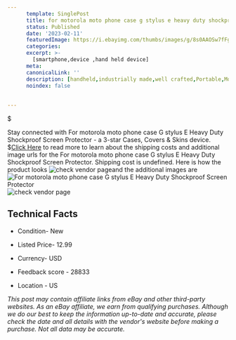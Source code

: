 ```yaml
---
      template: SinglePost
      title: for motorola moto phone case g stylus e heavy duty shockproof screen protector
      status: Published
      date: '2023-02-11'
      featuredImage: https://i.ebayimg.com/thumbs/images/g/8s0AAOSw7fFgZCJL/s-l225.jpg
      categories: 
      excerpt: >-
        [smartphone,device ,hand held device]
      meta:
      canonicalLink: ''
      description: [handheld,industrially made,well crafted,Portable,Mobile,Compact,Convenient,Lightweight,Maneuverable,Man-portable,Miniature,Carriable,Hand-held,Light,Holdable,Transportable,Mobile device,Pocket-sized,On-the-go,Wireless,Cordless,Compact size,Convenient size, smartphone,device ,hand held device]
      noindex: false
      
        
---
```

$

Stay connected with For motorola moto phone case G stylus E Heavy Duty Shockproof Screen Protector - a 3-star Cases, Covers & Skins device.
$[Click Here](https://www.ebay.com/itm/224407090064?hash=item343fb47390%3Ag%3A8s0AAOSw7fFgZCJL&mkevt=1&mkcid=1&mkrid=711-53200-19255-0&campid=%253CePNCampaignId%253E&customid=%253CreferenceId%253E&toolid=10049) to read more to learn about the shipping costs and additional image urls for the For motorola moto phone case G stylus E Heavy Duty Shockproof Screen Protector. Shipping cost is undefined. Here is how the product looks ![check vendor page](https://i.ebayimg.com/thumbs/images/g/8s0AAOSw7fFgZCJL/s-l225.jpg)and the additional images are![For motorola moto phone case G stylus E Heavy Duty Shockproof Screen Protector](https://i.ebayimg.com/images/g/8s0AAOSw7fFgZCJL/s-l1200.jpg)![check vendor page](https://origin-galleryplus.ebayimg.com/ws/web/224407090064_2_0_1/225x225.jpg,https://origin-galleryplus.ebayimg.com/ws/web/224407090064_3_0_1/225x225.jpg,https://origin-galleryplus.ebayimg.com/ws/web/224407090064_4_0_1/225x225.jpg,https://origin-galleryplus.ebayimg.com/ws/web/224407090064_5_0_1/225x225.jpg,https://origin-galleryplus.ebayimg.com/ws/web/224407090064_6_0_1/225x225.jpg,https://origin-galleryplus.ebayimg.com/ws/web/224407090064_7_0_1/225x225.jpg,https://origin-galleryplus.ebayimg.com/ws/web/224407090064_8_0_1/225x225.jpg)



 ## Technical Facts 



     
      

 - Condition- New 


      

 - Listed Price- 12.99 


      

 - Currency- USD 


      

 - Feedback score - 28833 


      

 - Location - US 


      
      

 *_This post may contain affiliate links from eBay and other third-party websites. As an eBay affiliate, we earn from qualifying purchases. Although we do our best to keep the information up-to-date and accurate, please check the date and all details with the vendor's website before making a purchase. Not all data may be accurate._*






